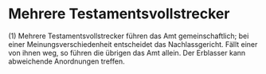 # Mehrere Testamentsvollstrecker

(1) Mehrere Testamentsvollstrecker führen das Amt gemeinschaftlich; bei einer Meinungsverschiedenheit entscheidet das Nachlassgericht. Fällt einer von ihnen weg, so führen die übrigen das Amt allein. Der Erblasser kann abweichende Anordnungen treffen.